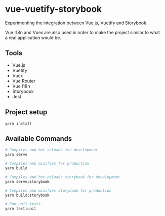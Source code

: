 # vue-vuetify-storybook
Experimenting the integration between Vue.js, Vuetify and Storybook.

Vue I18n and Vuex are also used in order to make the project similar
to what a real application would be.

## Tools
- Vue.js
- Vuetify
- Vuex
- Vue Router
- Vue I18n
- Storybook
- Jest

## Project setup
```
yarn install
```

## Available Commands

``` bash
# Compiles and hot-reloads for development
yarn serve

# Compiles and minifies for production
yarn build

# Compiles and hot-reloads storybook for development
yarn serve:storybook

# Compiles and minifies storybook for production
yarn build:storybook

# Run unit tests
yarn test:unit
```

